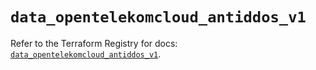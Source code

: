 # `data_opentelekomcloud_antiddos_v1`

Refer to the Terraform Registry for docs: [`data_opentelekomcloud_antiddos_v1`](https://registry.terraform.io/providers/opentelekomcloud/opentelekomcloud/1.36.37/docs/data-sources/antiddos_v1).
